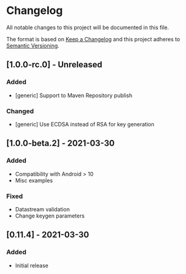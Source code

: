 # Changelog
All notable changes to this project will be documented in this file.

The format is based on [Keep a Changelog](http://keepachangelog.com/en/1.0.0/)
and this project adheres to [Semantic Versioning](http://semver.org/spec/v2.0.0.html).

## [1.0.0-rc.0] - Unreleased
### Added
- [generic] Support to Maven Repository publish

### Changed
- [generic] Use ECDSA instead of RSA for key generation

## [1.0.0-beta.2] - 2021-03-30
### Added
- Compatibility with Android > 10
- Misc examples

### Fixed
- Datastream validation
- Change keygen parameters

## [0.11.4] - 2021-03-30
### Added
- Initial release

